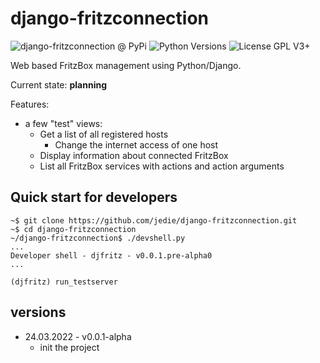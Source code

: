 # django-fritzconnection

![django-fritzconnection @ PyPi](https://img.shields.io/pypi/v/django-fritzconnection?label=django-fritzconnection%20%40%20PyPi)
![Python Versions](https://img.shields.io/pypi/pyversions/django-fritzconnection)
![License GPL V3+](https://img.shields.io/pypi/l/django-fritzconnection)

Web based FritzBox management using Python/Django.

Current state: **planning**

Features:

* a few "test" views:
  * Get a list of all registered hosts
    * Change the internet access of one host
  * Display information about connected FritzBox
  * List all FritzBox services with actions and action arguments


## Quick start for developers

```
~$ git clone https://github.com/jedie/django-fritzconnection.git
~$ cd django-fritzconnection
~/django-fritzconnection$ ./devshell.py
...
Developer shell - djfritz - v0.0.1.pre-alpha0
...

(djfritz) run_testserver
```

## versions

* 24.03.2022 - v0.0.1-alpha
  * init the project
